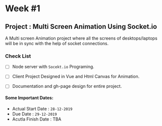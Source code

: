 # Week \#1

## Project : Multi Screen Animation Using Socket.io

A Multi screen Animation project where all the screens of desktops/laptops will be in sync with the help of socket connections.

### Check List

- [ ] Node server with `Socekt.io` Programing.
- [ ] Client Project Designed in Vue and Html Canvas for Animation.

- [ ] Documentation and gh-page design for entire project.

#### Some Important Dates:
- Actual Start Date : `28-12-2019`
- Due Date : `29-12-2019`
- Acutla Finish Date : TBA 
